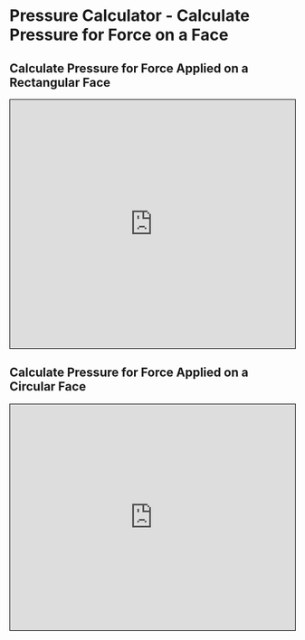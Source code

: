 # Pressure Calculator - Calculate Pressure for Force on a Face

## Calculate Pressure for Force Applied on a Rectangular Face 

<iframe src="https://v2.donwen.com/embed/c-20220614.041623085-e3d-08349a-54397d"
  width="100%" height="440" style="border:1px solid black;">
</iframe>

## Calculate Pressure for Force Applied on a Circular Face
<iframe src="https://v2.donwen.com/embed/c-20220614.041633184-e3d-0634ed-5d3add"
  width="100%" height="400" style="border:1px solid black;">
</iframe>